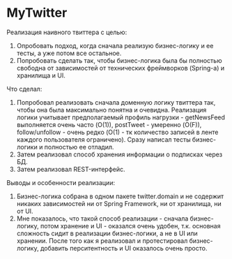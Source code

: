 # MyTwitter

Реализация наивного твиттера с целью:
1. Опробовать подход, когда сначала реализую бизнес-логику и ее тесты, а уже потом все остальное.
2. Попробовать сделать так, чтобы бизнес-логика была бы полностью свободна от зависимостей от технических фреймворков (Spring-а) и хранилища и UI. 

Что сделал:
1. Попробовал реализовать сначала доменную логику твиттера так, чтобы она была максимально понятна и очевидна. Реализация логики учитывает предполагаемый профиль нагрузки - getNewsFeed выполняется очень часто (O(1)), postTweet - умеренно (O(F)), follow/unfollow - очень редко (O(1) - тк количество записей в ленте каждого пользователя ограничено). Сразу написал тесты бизнес-логики и полностью ее отладил.
2. Затем реализовал способ хранения информации о подписках через БД.
3. Затем реализовал REST-интерфейс.

Выводы и особенности реализации:
1. Бизнес-логика собрана в одном пакете twitter.domain и не содержит никаких зависимостей ни от Spring Framework, ни от хранилища, ни от UI.
2. Мне показалось, что такой способ реализации - сначала бизнес-логику, потом хранение и UI - оказался очень удобен, т.к. основная сложность сидит в реализации бизнес-логики, а не в UI или хранении. 
После того как я реализовал и протестировал бизнес-логику, добавить перситентность и UI оказалось очень просто.

